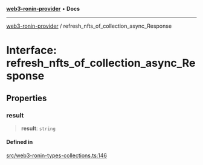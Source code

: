 [**web3-ronin-provider**](../README.md) • **Docs**

***

[web3-ronin-provider](../globals.md) / refresh\_nfts\_of\_collection\_async\_Response

# Interface: refresh\_nfts\_of\_collection\_async\_Response

## Properties

### result

> **result**: `string`

#### Defined in

[src/web3-ronin-types-collections.ts:146](https://github.com/chuacw/web3-ronin-provider/blob/023290ecb372f58c7f32d82694336112a4fc5a2a/src/web3-ronin-types-collections.ts#L146)
